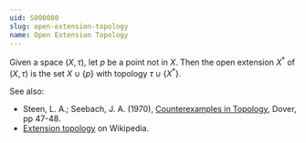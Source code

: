 ```yaml
---
uid: S000080
slug: open-extension-topology
name: Open Extension Topology
---
```

Given a space $(X,\tau)$, let $p$ be a point not in $X$. Then the open extension $X^*$ of $(X, \tau)$ is the set $X \cup \{p\}$ with topology $\tau \cup \{X^*\}$.

See also:

* Steen, L. A.; Seebach, J. A. (1970), [Counterexamples in Topology](http://books.google.com/books/about/Counterexamples_in_Topology.html?id=DkEuGkOtSrUC), Dover, pp 47-48.
* [Extension topology](http://en.wikipedia.org/wiki/Open_extension_topology) on Wikipedia.

